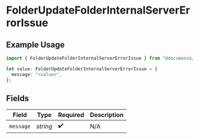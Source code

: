# FolderUpdateFolderInternalServerErrorIssue

## Example Usage

```typescript
import { FolderUpdateFolderInternalServerErrorIssue } from "@documenso/sdk-typescript/models/errors";

let value: FolderUpdateFolderInternalServerErrorIssue = {
  message: "<value>",
};
```

## Fields

| Field              | Type               | Required           | Description        |
| ------------------ | ------------------ | ------------------ | ------------------ |
| `message`          | *string*           | :heavy_check_mark: | N/A                |
